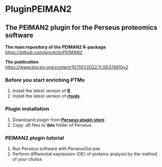# PluginPEIMAN2
## The PEIMAN2 plugin for the Perseus proteomics software

__**The main repository of the PEIMAN2 R-package**__: https://github.com/pnickchi/PEIMAN2

__***The publication***__: https://www.biorxiv.org/content/10.1101/2022.11.09.515610v2

### Before you start enriching PTMs

1. Install the latest version of [**R**](https://cloud.r-project.org/).
2. Install the latest version of [**rtools**](https://cran.r-project.org/bin/windows/Rtools/).

### Plugin installation

1. Downloand plugin from [**Perseus plugin store**](https://www.maxquant.org/perseus_plugins/)
2. Copy .dll files to **\bin** folder of Perseus.

### PEIMAN2 plugin tutorial

1. Run Perseus software with PerseusGui.exe
2. Perform differential expression (DE) of proteins analysis by the method of your choice
